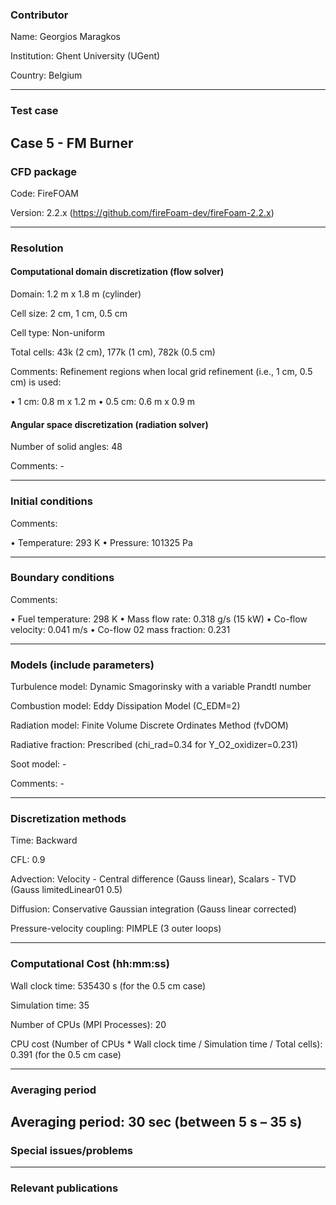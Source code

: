 ### Contributor
Name: Georgios Maragkos

Institution: Ghent University (UGent)

Country: Belgium

------------------

### Test case

Case 5 - FM Burner
------------------

### CFD package
Code: FireFOAM

Version: 2.2.x (https://github.com/fireFoam-dev/fireFoam-2.2.x)

------------------

### Resolution

#### Computational domain discretization (flow solver)
Domain: 1.2 m x 1.8 m (cylinder)

Cell size: 2 cm, 1 cm, 0.5 cm

Cell type: Non-uniform

Total cells: 43k (2 cm), 177k (1 cm), 782k (0.5 cm)

Comments: Refinement regions when local grid refinement (i.e., 1 cm, 0.5 cm) is used:

• 1 cm: 0.8 m x 1.2 m
• 0.5 cm: 0.6 m x 0.9 m 
 
#### Angular space discretization (radiation solver)
Number of solid angles: 48

Comments: -

------------------

### Initial conditions
Comments:

• Temperature: 293 K
• Pressure: 101325 Pa

------------------

### Boundary conditions
Comments: 

• Fuel temperature: 298 K
• Mass flow rate: 0.318 g/s (15 kW)
• Co-flow velocity: 0.041 m/s 
• Co-flow 02 mass fraction: 0.231 

------------------

### Models (include parameters)
Turbulence model: Dynamic Smagorinsky with a variable Prandtl number

Combustion model: Eddy Dissipation Model (C_EDM=2)

Radiation model: Finite Volume Discrete Ordinates Method (fvDOM)

Radiative fraction: Prescribed (chi_rad=0.34 for Y_O2_oxidizer=0.231)

Soot model: -

Comments: -

------------------

### Discretization methods
Time: Backward

CFL: 0.9

Advection: Velocity - Central difference (Gauss linear), Scalars - TVD (Gauss limitedLinear01 0.5)

Diffusion: Conservative Gaussian integration (Gauss linear corrected)

Pressure-velocity coupling: PIMPLE (3 outer loops)

------------------

### Computational Cost (hh:mm:ss)
Wall clock time: 535430 s (for the 0.5 cm case)

Simulation time: 35

Number of CPUs (MPI Processes): 20

CPU cost (Number of CPUs * Wall clock time / Simulation time / Total cells): 0.391 (for the 0.5 cm case)

------------------

### Averaging period

Averaging period: 30 sec (between 5 s – 35 s)
------------------

### Special issues/problems

------------------

### Relevant publications


